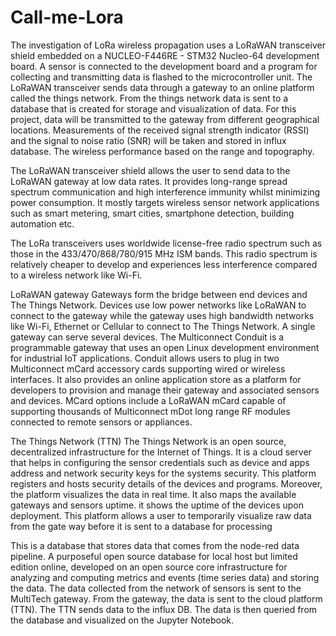 # Call-me-Lora
The investigation of LoRa wireless propagation uses a LoRaWAN transceiver shield embedded on a NUCLEO-F446RE - STM32 Nucleo-64 development board. A sensor is connected to the development board and a program for collecting and transmitting data is flashed to the microcontroller unit. The LoRaWAN transceiver sends data through a gateway to an online platform called the things network. From the things network data is sent to a database that is created for storage and visualization of data. For this project, data will be transmitted to the gateway from different geographical locations. Measurements of the received signal strength indicator (RSSI) and the signal to noise ratio (SNR) will be taken and stored in influx database. The wireless performance based on the range and topography.


The LoRaWAN transceiver shield allows the user to send data to the LoRaWAN gateway at low data rates. It provides long-range spread spectrum communication and high interference immunity whilst minimizing power consumption. It mostly targets wireless sensor network applications such as smart metering, smart cities, smartphone detection, building automation etc.

The LoRa transceivers uses worldwide license-free radio spectrum such as those in the 433/470/868/780/915 MHz ISM bands. This radio spectrum is relatively cheaper to develop and
experiences less interference compared to a wireless network like Wi-Fi.

LoRaWAN gateway
Gateways form the bridge between end devices and The Things Network. Devices use low power networks like LoRaWAN to connect to the gateway while the gateway uses high bandwidth
networks like Wi-Fi, Ethernet or Cellular to connect to The Things Network. A single gateway can serve several devices. The Multiconnect Conduit is a programmable gateway that uses an open Linux development environment for industrial IoT applications. Conduit allows users to plug in two Multiconnect mCard accessory cards supporting wired or wireless interfaces. It also provides an online application store as a platform for developers to provision and manage their gateway and associated sensors and devices. MCard options include a LoRaWAN mCard capable of supporting thousands of Multiconnect mDot long range RF modules connected to remote sensors or appliances.


The Things Network (TTN)
The Things Network is an open source, decentralized infrastructure for the Internet of Things. It is a cloud server that helps in configuring the sensor credentials such as device and apps address and network security keys for the systems security. This platform registers and hosts security details of the devices and programs. Moreover, the platform visualizes the data in real time. It also maps the available gateways and sensors uptime. it shows the uptime of the devices upon deployment. This platform allows a user to temporarily visualize raw data from the gate way before it is sent to a database for processing


This is a database that stores data that comes from the node-red data pipeline. A purposeful open source database for local host but limited edition online, developed on an open source core infrastructure for analyzing and computing metrics and events (time series data) and storing the data.
The data collected from the network of sensors is sent to the MultiTech gateway. From the gateway, the data is sent to the cloud platform (TTN). The TTN sends data to the influx DB. The data is then queried from the database and visualized on the Jupyter Notebook.
